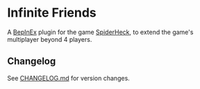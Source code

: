 # Infinite Friends
A [BepInEx](https://docs.bepinex.dev/master/articles/index.html) plugin for the game [SpiderHeck](https://store.steampowered.com/app/1329500/SpiderHeck/), to extend the game's multiplayer beyond 4 players.

## Changelog
See [CHANGELOG.md](https://github.com/Senyksia/InfiniteFriends/blob/main/CHANGELOG.md) for version changes.